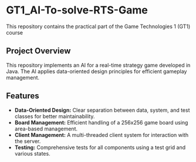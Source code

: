 # GT1_AI-To-solve-RTS-Game
This repository contains the practical part of the Game Technologies 1 (GT1) course

## Project Overview
This repository implements an AI for a real-time strategy game developed in Java. The AI applies data-oriented design principles for efficient gameplay management.

## Features
- **Data-Oriented Design:** Clear separation between data, system, and test classes for better maintainability.
- **Board Management:** Efficient handling of a 256x256 game board using area-based management.
- **Client Management:** A multi-threaded client system for interaction with the server.
- **Testing:** Comprehensive tests for all components using a test grid and various states.
